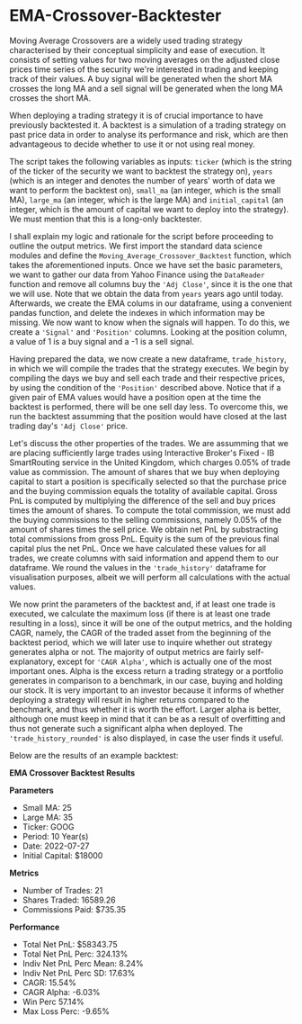 # EMA-Crossover-Backtester
Moving Average Crossovers are a widely used trading strategy characterised by their conceptual simplicity and ease of execution. It consists of setting values for two moving averages on the adjusted close prices time series of the security we're interested in trading and keeping track of their values. A buy signal will be generated when the short MA crosses the long MA and a sell signal will be generated when the long MA crosses the short MA.

When deploying a trading strategy it is of crucial importance to have previously backtested it. A backtest is a simulation of a trading strategy on past price data in order to analyse its performance and risk, which are then advantageous to decide whether to use it or not using real money.

The script takes the following variables as inputs: `ticker` (which is the string of the ticker of the security we want to backtest the strategy on), `years` (which is an integer and denotes the number of years' worth of data we want to perform the backtest on), `small_ma` (an integer, which is the small MA), `large_ma` (an integer, which is the large MA) and `initial_capital` (an integer, which is the amount of capital we want to deploy into the strategy). We must mention that this is a long-only backtester.

I shall explain my logic and rationale for the script before proceeding to outline the output metrics. We first import the standard data science modules and define the `Moving_Average_Crossover_Backtest` function, which takes the aforementioned inputs. Once we have set the basic parameters, we want to gather our data from Yahoo Finance using the `DataReader` function and remove all columns buy the `'Adj Close'`, since it is the one that we will use. Note that we obtain the data from `years` years ago until today. Afterwards, we create the EMA colums in our dataframe, using a convenient pandas function, and delete the indexes in which information may be missing. We now want to know when the signals will happen. To do this, we create a `'Signal'` and `'Position'` columns. Looking at the position column, a value of 1 is a buy signal and a -1 is a sell signal.

Having prepared the data, we now create a new dataframe, `trade_history`, in which we will compile the trades that the strategy executes. We begin by compiling the days we buy and sell each trade and their respective prices, by using the condition of the `'Position'` described above. Notice that if a given pair of EMA values would have a position open at the time the backtest is performed, there will be one sell day less. To overcome this, we run the backtest assumming that the position would have closed at the last trading day's `'Adj Close'` price.

Let's discuss the other properties of the trades. We are assumming that we are placing sufficiently large trades using Interactive Broker's Fixed - IB SmartRouting service in the United Kingdom, which charges 0.05% of trade value	as commission. The amount of shares that we buy when deploying capital to start a position is specifically selected so that the purchase price and the buying commission equals the totality of available capital. Gross PnL is computed by multiplying the difference of the sell and buy prices times the amount of shares. To compute the total commission, we must add the buying commissions to the selling commissions, namely 0.05% of the amount of shares times the sell price. We obtain net PnL by substracting total commissions from gross PnL. Equity is the sum of the previous final capital plus the net PnL. Once we have calculated these values for all trades, we create columns with said information and append them to our dataframe. We round the values in the `'trade_history'` dataframe for visualisation purposes, albeit we will perform all calculations with the actual values. 

We now print the parameters of the backtest and, if at least one trade is executed, we calculate the maximum loss (if there is at least one trade resulting in a loss), since it will be one of the output metrics, and the holding CAGR, namely, the CAGR of the traded asset from the beginning of the backtest period, which we will later use to inquire whether out strategy generates alpha or not. The majority of output metrics are fairly self-explanatory, except for `'CAGR Alpha'`, which is actually one of the most important ones. Alpha is the excess return a trading strategy or a portfolio generates in comparison to a benchmark, in our case, buying and holding our stock. It is very important to an investor because it informs of whether deploying a strategy will result in higher returns compared to the benchmark, and thus whether it is worth the effort. Larger alpha is better, although one must keep in mind that it can be as a result of overfitting and thus not generate such a significant alpha when deployed. The `'trade_history_rounded'` is also displayed, in case the user finds it useful. 

Below are the results of an example backtest:

**EMA Crossover Backtest Results**

**Parameters**
- Small MA: 25
- Large MA: 35
- Ticker: GOOG
- Period: 10 Year(s)
- Date: 2022-07-27
- Initial Capital: $18000

**Metrics**
- Number of Trades: 21
- Shares Traded: 16589.26
- Commissions Paid: $735.35

**Performance**
- Total Net PnL: $58343.75
- Total Net PnL Perc: 324.13%
- Indiv Net PnL Perc Mean: 8.24%
- Indiv Net PnL Perc SD: 17.63%
- CAGR: 15.54%
- CAGR Alpha: -6.03%
- Win Perc 57.14%
- Max Loss Perc: -9.65%
